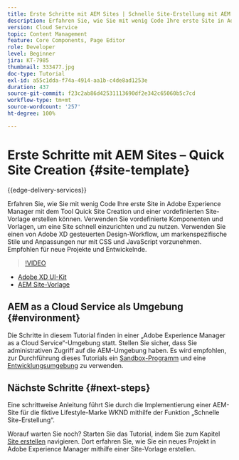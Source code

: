 ```yaml
---
title: Erste Schritte mit AEM Sites | Schnelle Site-Erstellung mit AEM
description: Erfahren Sie, wie Sie mit wenig Code Ihre erste Site in Adobe Experience Manager mit dem Tool Quick Site Creation und einer vordefinierten Site-Vorlage erstellen können. Verwenden Sie vordefinierte Komponenten und Vorlagen, um eine Site schnell einzurichten und zu nutzen. Verwenden Sie einen von Adobe XD gesteuerten Design-Workflow, um markenspezifische Stile und Anpassungen nur mit CSS und JavaScript vorzunehmen. Empfohlen für neue Projekte und Entwickler.
version: Cloud Service
topic: Content Management
feature: Core Components, Page Editor
role: Developer
level: Beginner
jira: KT-7985
thumbnail: 333477.jpg
doc-type: Tutorial
exl-id: a55c1dda-f74a-4914-aa1b-c4de8ad1253e
duration: 437
source-git-commit: f23c2ab86d42531113690df2e342c65060b5c7cd
workflow-type: tm+mt
source-wordcount: '257'
ht-degree: 100%

---
```


# Erste Schritte mit AEM Sites – Quick Site Creation {#site-template}

{{edge-delivery-services}}

Erfahren Sie, wie Sie mit wenig Code Ihre erste Site in Adobe Experience Manager mit dem Tool Quick Site Creation und einer vordefinierten Site-Vorlage erstellen können. Verwenden Sie vordefinierte Komponenten und Vorlagen, um eine Site schnell einzurichten und zu nutzen. Verwenden Sie einen von Adobe XD gesteuerten Design-Workflow, um markenspezifische Stile und Anpassungen nur mit CSS und JavaScript vorzunehmen. Empfohlen für neue Projekte und Entwickelnde.

>[!VIDEO](https://video.tv.adobe.com/v/333477?quality=12&learn=on)

* [Adobe XD UI-Kit](https://github.com/adobe/aem-site-template-basic/blob/main/files/wireframe.xd)
* [AEM Site-Vorlage](https://github.com/adobe/aem-site-template-basic)

## AEM as a Cloud Service als Umgebung {#environment}

Die Schritte in diesem Tutorial finden in einer „Adobe Experience Manager as a Cloud Service“-Umgebung statt. Stellen Sie sicher, dass Sie administrativen Zugriff auf die AEM-Umgebung haben. Es wird empfohlen, zur Durchführung dieses Tutorials ein [Sandbox-Programm](https://experienceleague.adobe.com/docs/experience-manager-cloud-service/onboarding/getting-access/sandbox-programs/introduction-sandbox-programs.html?lang=de) und eine [Entwicklungsumgebung](https://experienceleague.adobe.com/docs/experience-manager-cloud-service/implementing/using-cloud-manager/manage-environments.html?lang=de) zu verwenden.

## Nächste Schritte {#next-steps}

Eine schrittweise Anleitung führt Sie durch die Implementierung einer AEM-Site für die fiktive Lifestyle-Marke WKND mithilfe der Funktion „Schnelle Site-Erstellung“.

Worauf warten Sie noch? Starten Sie das Tutorial, indem Sie zum Kapitel [Site erstellen](create-site.md) navigieren. Dort erfahren Sie, wie Sie ein neues Projekt in Adobe Experience Manager mithilfe einer Site-Vorlage erstellen.
